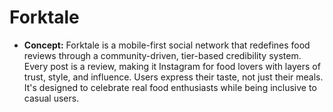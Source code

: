 # Forktale

* **Concept:** Forktale is a mobile-first social network that redefines food reviews through a
  community-driven, tier-based credibility system. Every post is a review, making
  it Instagram for food lovers with layers of trust, style, and influence. Users
  express their taste, not just their meals. It's designed to celebrate real food
  enthusiasts while being inclusive to casual users.
